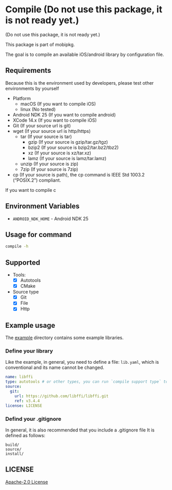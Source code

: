 # Compile (Do not use this package, it is not ready yet.)

(Do not use this package, it is not ready yet.)

This package is part of mobipkg.

The goal is to compile an available iOS/android library by configuration file.

## Requirements

Because this is the environment used by developers, please test other environments by yourself

- Platform
  - macOS (If you want to compile iOS)
  - linux (No tested)
- Android NDK 25 (If you want to compile android)
- XCode 14.x (If you want to compile iOS)
- Git (If your source url is git)
- wget (If your source url is http/https)
  - tar (If your source is tar)
    - gzip (If your source is gzip/tar.gz/tgz)
    - bzip2 (If your source is bzip2/tar.bz2/tbz2)
    - xz (If your source is xz/tar.xz)
    - lamz (If your source is lamz/tar.lamz)
  - unzip (If your source is zip)
  - 7zip (If your source is 7zip)
- cp (If your source is path), the cp command is IEEE Std 1003.2 (“POSIX.2”) compliant.

If you want to compile c

## Environment Variables

- `ANDROID_NDK_HOME` - Android NDK 25

## Usage for command

```bash
compile -h
```

## Supported

- Tools:
  - [x] Autotools
  - [x] CMake

- Source type
  - [x] Git
  - [x] File
  - [x] Http

## Example usage

The [example](https://github.com/mobipkg/compile/tree/main/example) directory contains some example libraries.

### Define your library

Like the example, in general, you need to define a file: `lib.yaml`, which is conventional and its name cannot be changed.

```yaml
name: libffi
type: autotools # or other types, you can run `compile support type` to see all types
source:
  git: 
    url: https://github.com/libffi/libffi.git
    ref: v3.4.4
license: LICENSE
```

### Defind your .gitignore

In general, it is also recommended that you include a .gitignore file
It is defined as follows:

```gitignore
build/
source/
install/
```

## LICENSE

[Apache-2.0 License](LICENSE)
